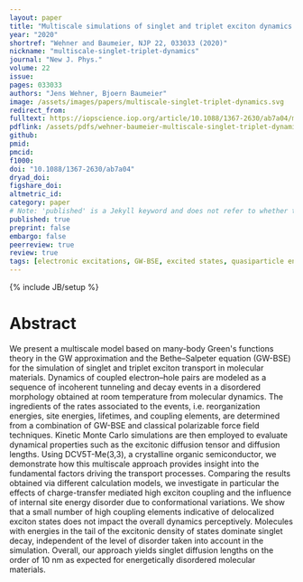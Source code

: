 ```yaml
---
layout: paper
title: "Multiscale simulations of singlet and triplet exciton dynamics in energetically disordered molecular systems based on many-body Green's functions theory"
year: "2020"
shortref: "Wehner and Baumeier, NJP 22, 033033 (2020)"
nickname: "multiscale-singlet-triplet-dynamics"
journal: "New J. Phys."
volume: 22
issue: 
pages: 033033 
authors: "Jens Wehner, Bjoern Baumeier"
image: /assets/images/papers/multiscale-singlet-triplet-dynamics.svg
redirect_from: 
fulltext: https://iopscience.iop.org/article/10.1088/1367-2630/ab7a04/meta
pdflink: /assets/pdfs/wehner-baumeier-multiscale-singlet-triplet-dynamics.pdf
github: 
pmid: 
pmcid: 
f1000: 
doi: "10.1088/1367-2630/ab7a04"
dryad_doi: 
figshare_doi: 
altmetric_id: 
category: paper
# Note: 'published' is a Jekyll keyword and does not refer to whether the paper is published, but rather to whether this Markdown should be part of the rendered site.
published: true
preprint: false
embargo: false	
peerreview: true
review: true
tags: [electronic excitations, GW-BSE, excited states, quasiparticle energies]
---
```

{% include JB/setup %}

# Abstract 

We present a multiscale model based on many-body Green's functions theory in the GW approximation and the Bethe–Salpeter equation (GW-BSE) for the simulation of singlet and triplet exciton transport in molecular materials. Dynamics of coupled electron–hole pairs are modeled as a sequence of incoherent tunneling and decay events in a disordered morphology obtained at room temperature from molecular dynamics. The ingredients of the rates associated to the events, i.e. reorganization energies, site energies, lifetimes, and coupling elements, are determined from a combination of GW-BSE and classical polarizable force field techniques. Kinetic Monte Carlo simulations are then employed to evaluate dynamical properties such as the excitonic diffusion tensor and diffusion lengths. Using DCV5T-Me(3,3), a crystalline organic semiconductor, we demonstrate how this multiscale approach provides insight into the fundamental factors driving the transport processes. Comparing the results obtained via different calculation models, we investigate in particular the effects of charge-transfer mediated high exciton coupling and the influence of internal site energy disorder due to conformational variations. We show that a small number of high coupling elements indicative of delocalized exciton states does not impact the overall dynamics perceptively. Molecules with energies in the tail of the excitonic density of states dominate singlet decay, independent of the level of disorder taken into account in the simulation. Overall, our approach yields singlet diffusion lengths on the order of 10 nm as expected for energetically disordered molecular materials.